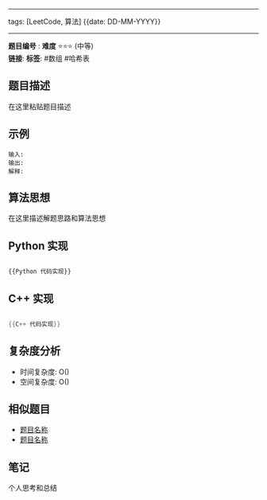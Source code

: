 
--- 
tags: [LeetCode, 算法] 
 {{date: DD-MM-YYYY}}

--- 
**题目编号** : 
**难度** ⭐️⭐️⭐️ (中等)   
**链接**: 
**标签**: #数组 #哈希表    
## 题目描述 

在这里粘贴题目描述

## 示例 
```plaintext 
输入:  
输出:  
解释:
```
## 算法思想

在这里描述解题思路和算法思想


## Python 实现

```python

{{Python 代码实现}}
```

## C++ 实现

```cpp

{{C++ 代码实现}}
```

## 复杂度分析

- 时间复杂度: O()
- 空间复杂度: O()

## 相似题目

- [题目名称](https://chat.baidu.com/%E9%93%BE%E6%8E%A5)
- [题目名称](https://chat.baidu.com/%E9%93%BE%E6%8E%A5)

## 笔记

个人思考和总结
